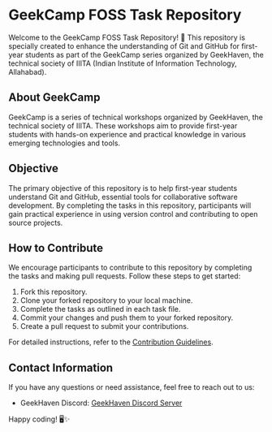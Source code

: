# GeekCamp FOSS Task Repository

Welcome to the GeekCamp FOSS Task Repository! 🚀 This repository is specially created to enhance the understanding of Git and GitHub for first-year students as part of the GeekCamp series organized by GeekHaven, the technical society of IIITA (Indian Institute of Information Technology, Allahabad).

## About GeekCamp
GeekCamp is a series of technical workshops organized by GeekHaven, the technical society of IIITA. These workshops aim to provide first-year students with hands-on experience and practical knowledge in various emerging technologies and tools.

## Objective
The primary objective of this repository is to help first-year students understand Git and GitHub, essential tools for collaborative software development. By completing the tasks in this repository, participants will gain practical experience in using version control and contributing to open source projects.

## How to Contribute
We encourage participants to contribute to this repository by completing the tasks and making pull requests. Follow these steps to get started:

1. Fork this repository.
2. Clone your forked repository to your local machine.
3. Complete the tasks as outlined in each task file.
4. Commit your changes and push them to your forked repository.
5. Create a pull request to submit your contributions.

For detailed instructions, refer to the [Contribution Guidelines](CONTRIBUTING.md).

## Contact Information
If you have any questions or need assistance, feel free to reach out to us:

- GeekHaven Discord: [GeekHaven Discord Server](https://discord.com/invite/g5cbMkq75Z)

Happy coding! 🖥️✨
